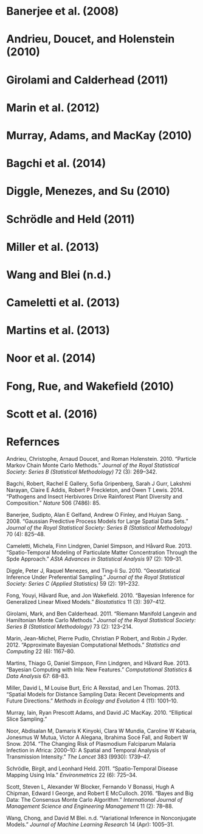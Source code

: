 Banerjee et al. (2008)
======================

Andrieu, Doucet, and Holenstein (2010)
======================================

Girolami and Calderhead (2011)
==============================

Marin et al. (2012)
===================

Murray, Adams, and MacKay (2010)
================================

Bagchi et al. (2014)
====================

Diggle, Menezes, and Su (2010)
==============================

Schrödle and Held (2011)
========================

Miller et al. (2013)
====================

Wang and Blei (n.d.)
====================

Cameletti et al. (2013)
=======================

Martins et al. (2013)
=====================

Noor et al. (2014)
==================

Fong, Rue, and Wakefield (2010)
===============================

Scott et al. (2016)
===================

Refernces
=========

Andrieu, Christophe, Arnaud Doucet, and Roman Holenstein. 2010. “Particle Markov Chain Monte Carlo Methods.” *Journal of the Royal Statistical Society: Series B (Statistical Methodology)* 72 (3): 269–342.

Bagchi, Robert, Rachel E Gallery, Sofia Gripenberg, Sarah J Gurr, Lakshmi Narayan, Claire E Addis, Robert P Freckleton, and Owen T Lewis. 2014. “Pathogens and Insect Herbivores Drive Rainforest Plant Diversity and Composition.” *Nature* 506 (7486): 85.

Banerjee, Sudipto, Alan E Gelfand, Andrew O Finley, and Huiyan Sang. 2008. “Gaussian Predictive Process Models for Large Spatial Data Sets.” *Journal of the Royal Statistical Society: Series B (Statistical Methodology)* 70 (4): 825–48.

Cameletti, Michela, Finn Lindgren, Daniel Simpson, and Håvard Rue. 2013. “Spatio-Temporal Modeling of Particulate Matter Concentration Through the Spde Approach.” *AStA Advances in Statistical Analysis* 97 (2): 109–31.

Diggle, Peter J, Raquel Menezes, and Ting-li Su. 2010. “Geostatistical Inference Under Preferential Sampling.” *Journal of the Royal Statistical Society: Series C (Applied Statistics)* 59 (2): 191–232.

Fong, Youyi, Håvard Rue, and Jon Wakefield. 2010. “Bayesian Inference for Generalized Linear Mixed Models.” *Biostatistics* 11 (3): 397–412.

Girolami, Mark, and Ben Calderhead. 2011. “Riemann Manifold Langevin and Hamiltonian Monte Carlo Methods.” *Journal of the Royal Statistical Society: Series B (Statistical Methodology)* 73 (2): 123–214.

Marin, Jean-Michel, Pierre Pudlo, Christian P Robert, and Robin J Ryder. 2012. “Approximate Bayesian Computational Methods.” *Statistics and Computing* 22 (6): 1167–80.

Martins, Thiago G, Daniel Simpson, Finn Lindgren, and Håvard Rue. 2013. “Bayesian Computing with Inla: New Features.” *Computational Statistics & Data Analysis* 67: 68–83.

Miller, David L, M Louise Burt, Eric A Rexstad, and Len Thomas. 2013. “Spatial Models for Distance Sampling Data: Recent Developments and Future Directions.” *Methods in Ecology and Evolution* 4 (11): 1001–10.

Murray, Iain, Ryan Prescott Adams, and David JC MacKay. 2010. “Elliptical Slice Sampling.”

Noor, Abdisalan M, Damaris K Kinyoki, Clara W Mundia, Caroline W Kabaria, Jonesmus W Mutua, Victor A Alegana, Ibrahima Socé Fall, and Robert W Snow. 2014. “The Changing Risk of Plasmodium Falciparum Malaria Infection in Africa: 2000–10: A Spatial and Temporal Analysis of Transmission Intensity.” *The Lancet* 383 (9930): 1739–47.

Schrödle, Birgit, and Leonhard Held. 2011. “Spatio-Temporal Disease Mapping Using Inla.” *Environmetrics* 22 (6): 725–34.

Scott, Steven L, Alexander W Blocker, Fernando V Bonassi, Hugh A Chipman, Edward I George, and Robert E McCulloch. 2016. “Bayes and Big Data: The Consensus Monte Carlo Algorithm.” *International Journal of Management Science and Engineering Management* 11 (2): 78–88.

Wang, Chong, and David M Blei. n.d. “Variational Inference in Nonconjugate Models.” *Journal of Machine Learning Research* 14 (Apr): 1005–31.


